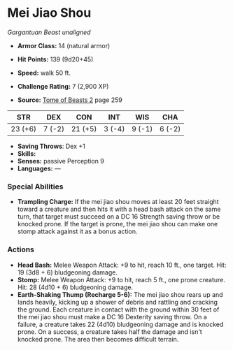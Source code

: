 # Mei Jiao Shou

*Gargantuan* *Beast* *unaligned*

- **Armor Class:** 14 (natural armor)
- **Hit Points:** 139 (9d20+45)
- **Speed:** walk 50 ft.

- **Challenge Rating:** 7 (2,900 XP)
- **Source:** [Tome of Beasts 2](https://koboldpress.com/kpstore/product/tome-of-beasts-2-for-5th-edition) page 259

| STR | DEX | CON | INT | WIS | CHA |
| --- | --- | --- | --- | --- | --- |
| 23 (+6) | 7 (-2) | 21 (+5) | 3 (-4) | 9 (-1) | 6 (-2) |

- **Saving Throws**: Dex +1
- **Skills:** 
- **Senses:** passive Perception 9
- **Languages:** —

### Special Abilities

- **Trampling Charge:** If the mei jiao shou moves at least 20 feet straight toward a creature and then hits it with a head bash attack on the same turn, that target must succeed on a DC 16 Strength saving throw or be knocked prone. If the target is prone, the mei jiao shou can make one stomp attack against it as a bonus action.

### Actions

- **Head Bash:** Melee Weapon Attack: +9 to hit, reach 10 ft., one target. Hit: 19 (3d8 + 6) bludgeoning damage.
- **Stomp:** Melee Weapon Attack: +9 to hit, reach 5 ft., one prone creature. Hit: 28 (4d10 + 6) bludgeoning damage.
- **Earth-Shaking Thump (Recharge 5-6):** The mei jiao shou rears up and lands heavily, kicking up a shower of debris and rattling and cracking the ground. Each creature in contact with the ground within 30 feet of the mei jiao shou must make a DC 16 Dexterity saving throw. On a failure, a creature takes 22 (4d10) bludgeoning damage and is knocked prone. On a success, a creature takes half the damage and isn't knocked prone. The area then becomes difficult terrain.


